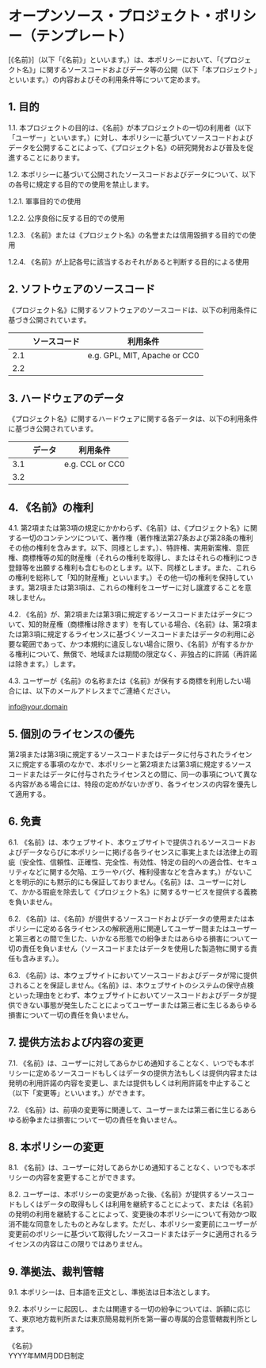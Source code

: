 # オープンソース・プロジェクト・ポリシー（テンプレート）

[《名前》]（以下「《名前》」といいます。）は、本ポリシーにおいて、「《プロジェクト名》」に関するソースコードおよびデータ等の公開（以下「本プロジェクト」といいます。）の内容およびその利用条件等について定めます。

## 1. 目的

1.1. 本プロジェクトの目的は、《名前》が本プロジェクトの一切の利用者（以下「ユーザー」といいます。）に対し、本ポリシーに基づいてソースコードおよびデータを公開することによって、《プロジェクト名》の研究開発および普及を促進することにあります。

1.2. 本ポリシーに基づいて公開されたソースコードおよびデータについて、以下の各号に規定する目的での使用を禁止します。

1.2.1. 軍事目的での使用

1.2.2. 公序良俗に反する目的での使用

1.2.3. 《名前》または《プロジェクト名》の名誉または信用毀損する目的での使用

1.2.4. 《名前》が上記各号に該当するおそれがあると判断する目的による使用

## 2. ソフトウェアのソースコード

《プロジェクト名》に関するソフトウェアのソースコードは、以下の利用条件に基づき公開されています。

||ソースコード|利用条件|
|:-:|:-:|:-:|
|2.1||e.g. GPL, MIT, Apache or CC0|
|2.2|||

## 3. ハードウェアのデータ

《プロジェクト名》に関するハードウェアに関する各データは、以下の利用条件に基づき公開されています。

||データ|利用条件|
|:-:|:-:|:-:|
|3.1||e.g. CCL or CC0|
|3.2|||

## 4. 《名前》の権利

4.1. 第2項または第3項の規定にかかわらず、《名前》は、《プロジェクト名》に関する一切のコンテンツについて、著作権（著作権法第27条および第28条の権利その他の権利を含みます。以下、同様とします。）、特許権、実用新案権、意匠権、商標権等の知的財産権（それらの権利を取得し、またはそれらの権利につき登録等を出願する権利も含むものとします。以下、同様とします。また、これらの権利を総称して「知的財産権」といいます。）その他一切の権利を保持しています。第2項または第3項は、これらの権利をユーザーに対し譲渡することを意味しません。

4.2. 《名前》が、第2項または第3項に規定するソースコードまたはデータについて、知的財産権（商標権は除きます）を有している場合、《名前》は、第2項または第3項に規定するライセンスに基づくソースコードまたはデータの利用に必要な範囲であって、かつ本規約に違反しない場合に限り、《名前》が有するかかる権利について、無償で、地域または期間の限定なく、非独占的に許諾（再許諾は除きます。）します。

4.3. ユーザーが《名前》の名称または《名前》が保有する商標を利用したい場合には、以下のメールアドレスまでご連絡ください。

info@your.domain

## 5. 個別のライセンスの優先

第2項または第3項に規定するソースコードまたはデータに付与されたライセンスに規定する事項のなかで、本ポリシーと第2項または第3項に規定するソースコードまたはデータに付与されたライセンスとの間に、同一の事項について異なる内容がある場合には、特段の定めがないかぎり、各ライセンスの内容を優先して適用する。

## 6. 免責

6.1. 《名前》は、本ウェブサイト、本ウェブサイトで提供されるソースコードおよびデータならびに本ポリシーに掲げる各ライセンスに事実上または法律上の瑕疵（安全性、信頼性、正確性、完全性、有効性、特定の目的への適合性、セキュリティなどに関する欠陥、エラーやバグ、権利侵害などを含みます。）がないことを明示的にも黙示的にも保証しておりません。《名前》は、ユーザーに対して、かかる瑕疵を除去して《プロジェクト名》に関するサービスを提供する義務を負いません。

6.2. 《名前》は、《名前》が提供するソースコードおよびデータの使用または本ポリシーに定める各ライセンスの解釈適用に関連してユーザー間またはユーザーと第三者との間で生じた、いかなる形態での紛争またはあらゆる損害について一切の責任を負いません（ソースコードまたはデータを使用した製造物に関する責任も含みます。）。

6.3. 《名前》は、本ウェブサイトにおいてソースコードおよびデータが常に提供されることを保証しません。《名前》は、本ウェブサイトのシステムの保守点検といった理由をとわず、本ウェブサイトにおいてソースコードおよびデータが提供できない事態が発生したことによってユーザーまたは第三者に生じるあらゆる損害について一切の責任を負いません。

## 7. 提供方法および内容の変更

7.1. 《名前》は、ユーザーに対してあらかじめ通知することなく、いつでも本ポリシーに定めるソースコードもしくはデータの提供方法もしくは提供内容または発明の利用許諾の内容を変更し、または提供もしくは利用許諾を中止すること（以下「変更等」といいます。）ができます。

7.2. 《名前》は、前項の変更等に関連して、ユーザーまたは第三者に生じるあらゆる紛争または損害について一切の責任を負いません。

## 8. 本ポリシーの変更

8.1. 《名前》は、ユーザーに対してあらかじめ通知することなく、いつでも本ポリシーの内容を変更することができます。

8.2. ユーザーは、本ポリシーの変更があった後、《名前》が提供するソースコードもしくはデータの取得もしくは利用を継続することによって、または《名前》の発明の利用を継続することによって、変更後の本ポリシーについて有効かつ取消不能な同意をしたものとみなします。ただし、本ポリシー変更前にユーザーが変更前のポリシーに基づいて取得したソースコードまたはデータに適用されるライセンスの内容はこの限りではありません。

## 9. 準拠法、裁判管轄

9.1. 本ポリシーは、日本語を正文とし、準拠法は日本法とします。

9.2. 本ポリシーに起因し、または関連する一切の紛争については、訴額に応じて、東京地方裁判所または東京簡易裁判所を第一審の専属的合意管轄裁判所とします。

《名前》  
YYYY年MM月DD日制定